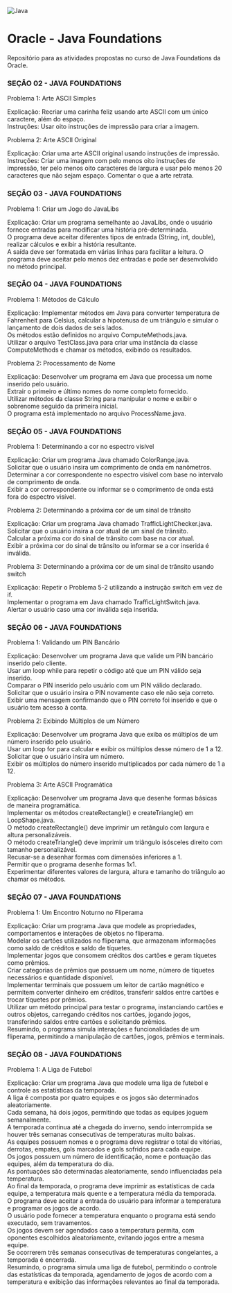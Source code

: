 ![Java](https://cloudblogs.microsoft.com/wp-content/uploads/sites/37/2021/04/Duke_OpenJDK_animation_Final.gif)

<h1>Oracle - Java Foundations</h1>
<p>Repositório para as atividades propostas no curso de Java Foundations da Oracle.</p>

<h3>SEÇÃO 02 - JAVA FOUNDATIONS</h3>


<p>Problema 1: Arte ASCII Simples

Explicação: Recriar uma carinha feliz usando arte ASCII com um único caractere, além do espaço.  
Instruções: Usar oito instruções de impressão para criar a imagem.

Problema 2: Arte ASCII Original

Explicação: Criar uma arte ASCII original usando instruções de impressão.  
Instruções: Criar uma imagem com pelo menos oito instruções de impressão, ter pelo menos oito caracteres de largura e usar pelo menos 20 caracteres que não sejam espaço. Comentar o que a arte retrata.</p>

<h3>SEÇÃO 03 - JAVA FOUNDATIONS</h3>
<p>Problema 1: Criar um Jogo do JavaLibs<br>
  
Explicação:  Criar um programa semelhante ao JavaLibs, onde o usuário fornece entradas para modificar uma história pré-determinada.  
  O programa deve aceitar diferentes tipos de entrada (String, int, double), realizar cálculos e exibir a história resultante.   
  A saída deve ser formatada em várias linhas para facilitar a leitura. O programa deve aceitar pelo menos dez entradas e pode ser desenvolvido no método principal.</p>

<h3>SEÇÃO 04 - JAVA FOUNDATIONS</h3>
<p>Problema 1: Métodos de Cálculo

Explicação: Implementar métodos em Java para converter temperatura de Fahrenheit para Celsius, calcular a hipotenusa de um triângulo e simular o lançamento de dois dados de seis lados.  
Os métodos estão definidos no arquivo ComputeMethods.java.  
Utilizar o arquivo TestClass.java para criar uma instância da classe ComputeMethods e chamar os métodos, exibindo os resultados.

Problema 2: Processamento de Nome

Explicação: Desenvolver um programa em Java que processa um nome inserido pelo usuário.  
Extrair o primeiro e último nomes do nome completo fornecido.  
Utilizar métodos da classe String para manipular o nome e exibir o sobrenome seguido da primeira inicial.  
O programa está implementado no arquivo ProcessName.java.</p>

<h3>SEÇÃO 05 - JAVA FOUNDATIONS</h3>
<p>Problema 1: Determinando a cor no espectro visível

Explicação: Criar um programa Java chamado ColorRange.java.  
Solicitar que o usuário insira um comprimento de onda em nanômetros.  
Determinar a cor correspondente no espectro visível com base no intervalo de comprimento de onda.  
Exibir a cor correspondente ou informar se o comprimento de onda está fora do espectro visível.

Problema 2: Determinando a próxima cor de um sinal de trânsito

Explicação: Criar um programa Java chamado TrafficLightChecker.java.  
Solicitar que o usuário insira a cor atual de um sinal de trânsito.  
Calcular a próxima cor do sinal de trânsito com base na cor atual.  
Exibir a próxima cor do sinal de trânsito ou informar se a cor inserida é inválida.

Problema 3: Determinando a próxima cor de um sinal de trânsito usando switch

Explicação: Repetir o Problema 5-2 utilizando a instrução switch em vez de if.  
Implementar o programa em Java chamado TrafficLightSwitch.java.  
Alertar o usuário caso uma cor inválida seja inserida.</p>

<h3>SEÇÃO 06 - JAVA FOUNDATIONS</h3>
<p>Problema 1: Validando um PIN Bancário

Explicação: Desenvolver um programa Java que valide um PIN bancário inserido pelo cliente.  
Usar um loop while para repetir o código até que um PIN válido seja inserido.  
Comparar o PIN inserido pelo usuário com um PIN válido declarado.  
Solicitar que o usuário insira o PIN novamente caso ele não seja correto.  
Exibir uma mensagem confirmando que o PIN correto foi inserido e que o usuário tem acesso à conta.

Problema 2: Exibindo Múltiplos de um Número

Explicação: Desenvolver um programa Java que exiba os múltiplos de um número inserido pelo usuário.  
Usar um loop for para calcular e exibir os múltiplos desse número de 1 a 12.  
Solicitar que o usuário insira um número.  
Exibir os múltiplos do número inserido multiplicados por cada número de 1 a 12.

Problema 3: Arte ASCII Programática

Explicação: Desenvolver um programa Java que desenhe formas básicas de maneira programática.  
Implementar os métodos createRectangle() e createTriangle() em LoopShape.java.  
O método createRectangle() deve imprimir um retângulo com largura e altura personalizáveis.  
O método createTriangle() deve imprimir um triângulo isósceles direito com tamanho personalizável.  
Recusar-se a desenhar formas com dimensões inferiores a 1.  
Permitir que o programa desenhe formas 1x1.  
Experimentar diferentes valores de largura, altura e tamanho do triângulo ao chamar os métodos.</p>

<h3>SEÇÃO 07 - JAVA FOUNDATIONS</h3>
<p>Problema 1: Um Encontro Noturno no Fliperama

Explicação: Criar um programa Java que modele as propriedades, comportamentos e interações de objetos no fliperama.  
Modelar os cartões utilizados no fliperama, que armazenam informações como saldo de créditos e saldo de tíquetes.  
Implementar jogos que consomem créditos dos cartões e geram tíquetes como prêmios.  
Criar categorias de prêmios que possuem um nome, número de tíquetes necessários e quantidade disponível.  
Implementar terminais que possuem um leitor de cartão magnético e permitem converter dinheiro em créditos, transferir saldos entre cartões e trocar tíquetes por prêmios.  
Utilizar um método principal para testar o programa, instanciando cartões e outros objetos, carregando créditos nos cartões, jogando jogos, transferindo saldos entre cartões e solicitando prêmios.  
Resumindo, o programa simula interações e funcionalidades de um fliperama, permitindo a manipulação de cartões, jogos, prêmios e terminais.</p>

<h3>SEÇÃO 08 - JAVA FOUNDATIONS</h3>
<p>Problema 1: A Liga de Futebol

Explicação: Criar um programa Java que modele uma liga de futebol e controle as estatísticas da temporada.  
A liga é composta por quatro equipes e os jogos são determinados aleatoriamente.  
Cada semana, há dois jogos, permitindo que todas as equipes joguem semanalmente.  
A temporada continua até a chegada do inverno, sendo interrompida se houver três semanas consecutivas de temperaturas muito baixas.  
As equipes possuem nomes e o programa deve registrar o total de vitórias, derrotas, empates, gols marcados e gols sofridos para cada equipe.  
Os jogos possuem um número de identificação, nome e pontuação das equipes, além da temperatura do dia.  
As pontuações são determinadas aleatoriamente, sendo influenciadas pela temperatura.  
Ao final da temporada, o programa deve imprimir as estatísticas de cada equipe, a temperatura mais quente e a temperatura média da temporada.  
O programa deve aceitar a entrada do usuário para informar a temperatura e programar os jogos de acordo.  
O usuário pode fornecer a temperatura enquanto o programa está sendo executado, sem travamentos.  
Os jogos devem ser agendados caso a temperatura permita, com oponentes escolhidos aleatoriamente, evitando jogos entre a mesma equipe.  
Se ocorrerem três semanas consecutivas de temperaturas congelantes, a temporada é encerrada.  
Resumindo, o programa simula uma liga de futebol, permitindo o controle das estatísticas da temporada, agendamento de jogos de acordo com a temperatura e exibição das informações relevantes ao final da temporada.</p>
